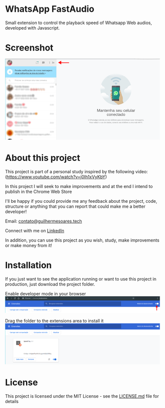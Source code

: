 # WhatsApp FastAudio
Small extension to control the playback speed of Whatsapp Web audios, developed with Javascript.

# Screenshot
![Alt text](screenshots/screenshot_plugin_whatsapp.png?raw=true "Screenshot of active plugin on Whatsapp Web")

# About this project
This project is part of a personal study inspired by the following video:
(https://www.youtube.com/watch?v=j0Ih1xVyKbY)

In this project I will seek to make improvements and at the end I intend to publish in the Chrome Web Store

I'll be happy if you could provide me any feedback about the project, code, structure or anything that you can report that could make me a better developer!

Email: contato@guilhermesoares.tech

Connect with me on [LinkedIn](https://www.linkedin.com/in/guiscota)

In addition, you can use this project as you wish, study, make improvements or make money from it!

# Installation
If you just want to see the application running or want to use this project in production, just download the project folder.

Enable developer mode in your browser
![Alt text](screenshots/extensions_browser.png?raw=true "Enable developer mode in your browser")

Drag the folder to the extensions area to install it
![Alt text](screenshots/extensions.png?raw=true "Extensions")

# License
This project is licensed under the MIT License - see the [LICENSE.md](https://github.com/guiscota/WhatsApp-FastAudio/blob/master/LICENSE) file for details